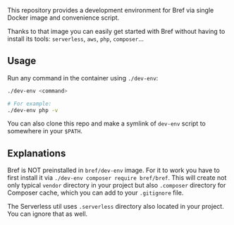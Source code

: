 This repository provides a development environment for Bref via single Docker image and convenience script.

Thanks to that image you can easily get started with Bref without having to install its tools: `serverless`, `aws`, `php`, `composer`…

## Usage

Run any command in the container using `./dev-env`:

```bash
./dev-env <command>

# For example:
./dev-env php -v
```

You can also clone this repo and make a symlink of `dev-env` script to somewhere in your `$PATH`.

## Explanations

Bref is NOT preinstalled in `bref/dev-env` image. For it to work you have to first install it via `./dev-env composer require bref/bref`. This will create not only typical `vendor` directory in your project but also `.composer` directory for Composer cache, which you can add to your `.gitignore` file.

The Serverless util uses `.serverless` directory also located in your project. You can ignore that as well.
